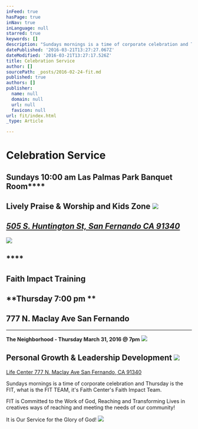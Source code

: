```yaml
---
inFeed: true
hasPage: true
inNav: true
inLanguage: null
starred: true
keywords: []
description: "Sundays mornings is a time of corporate celebration and Thursday is the FIT, what is the FIT TEAM, \_it's Faith Center's Faith Impact Team. \_"
datePublished: '2016-03-21T13:27:27.067Z'
dateModified: '2016-03-21T13:27:17.526Z'
title: Celebration Service
author: []
sourcePath: _posts/2016-02-24-fit.md
published: true
authors: []
publisher:
  name: null
  domain: null
  url: null
  favicon: null
url: fit/index.html
_type: Article

---
```

# **Celebration Service**

## **Sundays 10:00 am Las Palmas Park Banquet Room******

## Lively Praise & Worship and Kids Zone  ![](https://the-grid-user-content.s3-us-west-2.amazonaws.com/96a23638-a4dd-4fde-8854-509f16c9340b.png)

## _[505 S. Huntington St, San Fernando CA 91340 ][0]_
![](https://the-grid-user-content.s3-us-west-2.amazonaws.com/b3610d85-758e-4a59-b05b-c7e39e1ac18b.jpg)

## ****

## **Faith Impact Training**

## **Thursday 7:00 pm **

## **777 N. Maclay Ave San Fernando**

****

**The Neighborhood - Thursday March 31, 2016 @ 7pm**
![](https://the-grid-user-content.s3-us-west-2.amazonaws.com/792f9720-9dbd-488d-8f1a-f4b0ca6aa927.jpg)

## Personal Growth & Leadership Development  ![](https://the-grid-user-content.s3-us-west-2.amazonaws.com/058e7e2e-97e1-4c11-99e6-e2aae558344d.jpg)

[Life Center 777 N. Maclay Ave San Fernando, CA 91340][0]

Sundays mornings is a time of corporate celebration and Thursday is the FIT, what is the FIT TEAM,  it's Faith Center's Faith Impact Team.  

FIT is Committed to the Work of God, Reaching and Transforming Lives in creatives ways of reaching and meeting the needs of our community! 

It is Our Service for the Glory of God!
![](https://s3-us-west-2.amazonaws.com/the-grid-img/p/f3c867a027ce2f88fba581f5ea94e4a72fd9cd26.jpg)

[0]: null